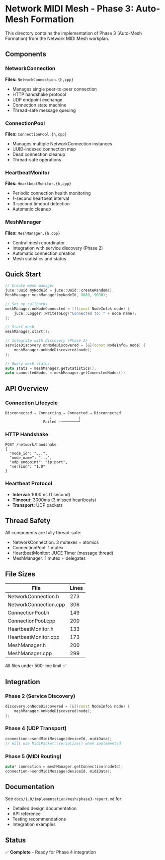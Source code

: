# Network MIDI Mesh - Phase 3: Auto-Mesh Formation

This directory contains the implementation of Phase 3 (Auto-Mesh Formation) from the Network MIDI Mesh workplan.

## Components

### NetworkConnection
**Files:** `NetworkConnection.{h,cpp}`
- Manages single peer-to-peer connection
- HTTP handshake protocol
- UDP endpoint exchange
- Connection state machine
- Thread-safe message queuing

### ConnectionPool
**Files:** `ConnectionPool.{h,cpp}`
- Manages multiple NetworkConnection instances
- UUID-indexed connection map
- Dead connection cleanup
- Thread-safe operations

### HeartbeatMonitor
**Files:** `HeartbeatMonitor.{h,cpp}`
- Periodic connection health monitoring
- 1-second heartbeat interval
- 3-second timeout detection
- Automatic cleanup

### MeshManager
**Files:** `MeshManager.{h,cpp}`
- Central mesh coordinator
- Integration with service discovery (Phase 2)
- Automatic connection creation
- Mesh statistics and status

## Quick Start

```cpp
// Create mesh manager
juce::Uuid myNodeId = juce::Uuid::createRandom();
MeshManager meshManager(myNodeId, 8080, 9090);

// Set up callbacks
meshManager.onNodeConnected = [](const NodeInfo& node) {
    juce::Logger::writeToLog("Connected to: " + node.name);
};

// Start mesh
meshManager.start();

// Integrate with discovery (Phase 2)
serviceDiscovery.onNodeDiscovered = [&](const NodeInfo& node) {
    meshManager.onNodeDiscovered(node);
};

// Query mesh status
auto stats = meshManager.getStatistics();
auto connectedNodes = meshManager.getConnectedNodes();
```

## API Overview

### Connection Lifecycle
```
Disconnected → Connecting → Connected → Disconnected
                    ↓            ↓
                 Failed ←────────┘
```

### HTTP Handshake
```
POST /network/handshake
{
  "node_id": "...",
  "node_name": "...",
  "udp_endpoint": "ip:port",
  "version": "1.0"
}
```

### Heartbeat Protocol
- **Interval:** 1000ms (1 second)
- **Timeout:** 3000ms (3 missed heartbeats)
- **Transport:** UDP packets

## Thread Safety

All components are fully thread-safe:
- NetworkConnection: 3 mutexes + atomics
- ConnectionPool: 1 mutex
- HeartbeatMonitor: JUCE Timer (message thread)
- MeshManager: 1 mutex + delegates

## File Sizes

| File | Lines |
|------|-------|
| NetworkConnection.h | 273 |
| NetworkConnection.cpp | 306 |
| ConnectionPool.h | 149 |
| ConnectionPool.cpp | 200 |
| HeartbeatMonitor.h | 133 |
| HeartbeatMonitor.cpp | 173 |
| MeshManager.h | 200 |
| MeshManager.cpp | 299 |

All files under 500-line limit ✅

## Integration

### Phase 2 (Service Discovery)
```cpp
discovery.onNodeDiscovered = [&](const NodeInfo& node) {
    meshManager.onNodeDiscovered(node);
};
```

### Phase 4 (UDP Transport)
```cpp
connection->sendMidiMessage(deviceId, midiData);
// Will use MidiPacket::serialize() when implemented
```

### Phase 5 (MIDI Routing)
```cpp
auto* connection = meshManager.getConnection(nodeId);
connection->sendMidiMessage(deviceId, midiData);
```

## Documentation

See `docs/1.0/implementation/mesh/phase3-report.md` for:
- Detailed design documentation
- API reference
- Testing recommendations
- Integration examples

## Status

✅ **Complete** - Ready for Phase 4 integration
